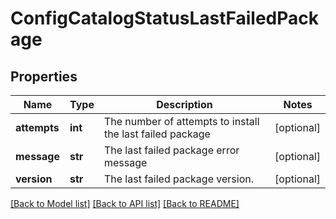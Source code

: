 # ConfigCatalogStatusLastFailedPackage

## Properties
Name | Type | Description | Notes
------------ | ------------- | ------------- | -------------
**attempts** | **int** | The number of attempts to install the last failed package | [optional] 
**message** | **str** | The last failed package error message | [optional] 
**version** | **str** | The last failed package version. | [optional] 

[[Back to Model list]](../README.md#documentation-for-models) [[Back to API list]](../README.md#documentation-for-api-endpoints) [[Back to README]](../README.md)


